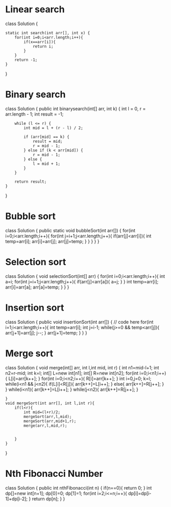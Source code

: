 # Linear search
class Solution {

    static int search(int arr[], int x) {
        for(int i=0;i<arr.length;i++){
            if(x==arr[i]){
                return i;
            }
        }
        return -1;
    }
}

# Binary search
class Solution {
    public int binarysearch(int[] arr, int k) {
        int l = 0, r = arr.length - 1;
        int result = -1;

        while (l <= r) {
            int mid = l + (r - l) / 2;

            if (arr[mid] == k) {
                result = mid;      
                r = mid - 1;       
            } else if (k < arr[mid]) {
                r = mid - 1;
            } else {
                l = mid + 1;
            }
        }

        return result;
    }
}

# Bubble sort
class Solution {
    public static void bubbleSort(int arr[]) {
        for(int i=0;i<arr.length;i++){
            for(int j=i+1;j<arr.length;j++){
                if(arr[j]<arr[i]){
                    int temp=arr[i];
                    arr[i]=arr[j];
                    arr[j]=temp;
                }
            }
        }
    }
}

# Selection sort
class Solution {
    void selectionSort(int[] arr) {
        for(int i=0;i<arr.length;i++){
            int a=i;
            for(int j=i+1;j<arr.length;j++){
                if(arr[j]<arr[a]){
                    a=j;
                }
            }
            int temp=arr[i];
            arr[i]=arr[a];
            arr[a]=temp;
        }
    }
}
# Insertion sort
class Solution {
    public void insertionSort(int arr[]) {
        // code here
        for(int i=1;i<arr.length;i++){
            int temp=arr[i];
            int j=i-1;
            while(j>=0 && temp<arr[j]){
                arr[j+1]=arr[j];
                j--;
            }
            arr[j+1]=temp;
        }
    }
}

# Merge sort
class Solution {
    void merge(int[] arr, int l,int mid, int r) {
        int n1=mid-l+1;
        int n2=r-mid;
        int k=l;
        int[] L=new int[n1];
        int[] R=new int[n2];
        for(int i=0;i<n1;i++){
            L[i]=arr[k++];
        }
        for(int i=0;i<n2;i++){
            R[i]=arr[k++];
        }
        int i=0,j=0;
        k=l;
        while(i<n1 && j<n2){
            if(L[i]<R[j]){
                arr[k++]=L[i++];
            }
            else{
                arr[k++]=R[j++];
            }
        }
        while(i<n1){
            arr[k++]=L[i++];
        }
        while(j<n2){
            arr[k++]=R[j++];
        }
        
    }
    void mergeSort(int arr[], int l,int r){
        if(l<r){
            int mid=(l+r)/2;
            mergeSort(arr,l,mid);
            mergeSort(arr,mid+1,r);
            merge(arr,l,mid,r);
            
            
        }
    }
}

# Nth Fibonacci Number
class Solution {
    public int nthFibonacci(int n) {
        if(n==0){
            return 0;
        }
        int dp[]=new int[n+1];
        dp[0]=0;
        dp[1]=1;
        for(int i=2;i<=n;i++){
            dp[i]=dp[i-1]+dp[i-2];
        }
        return dp[n];
    }
}
